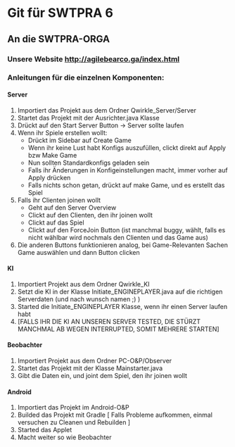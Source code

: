 # Git für SWTPRA 6

## An die SWTPRA-ORGA 

### Unsere Website http://agilebearco.ga/index.html

### Anleitungen für die einzelnen Komponenten:

#### Server
1. Importiert das Projekt aus dem Ordner Qwirkle_Server/Server
2. Startet das Projekt mit der Ausrichter.java Klasse
3. Drückt auf den Start Server Button -> Server sollte laufen
4. Wenn ihr Spiele erstellen wollt:
    - Drückt im Sidebar auf Create Game
    - Wenn ihr keine Lust habt Konfigs auszufüllen, clickt direkt auf Apply bzw Make Game
    - Nun sollten Standardkonfigs geladen sein
    - Falls ihr Änderungen in Konfigeinstellungen macht, immer vorher auf Apply drücken
    - Falls nichts schon getan, drückt auf make Game, und es erstellt das Spiel
5. Falls ihr Clienten joinen wollt
    - Geht auf den Server Overview 
    - Clickt auf den Clienten, den ihr joinen wollt
    - Clickt auf das Spiel
    - Clickt auf den ForceJoin Button (ist manchmal buggy, wählt, falls es nicht wählbar wird nochmals den Clienten und das Game aus)
6. Die anderen Buttons funktionieren analog, bei Game-Relevanten Sachen Game auswählen und dann Button clicken

#### KI
1. Importiert Projekt aus dem Ordner Qwirkle_KI
2. Setzt die KI in der Klasse Initiate_ENGINEPLAYER.java auf die richtigen Serverdaten (und nach wunsch namen ;) )
3. Started die Initiate_ENGINEPLAYER Klasse, wenn ihr einen Server laufen habt
4. [FALLS IHR DIE KI AN UNSEREN SERVER TESTED, DIE STÜRZT MANCHMAL AB WEGEN INTERRUPTED, SOMIT MEHRERE STARTEN]

#### Beobachter
1. Importiert Projekt aus dem Ordner PC-O&P/Observer
2. Startet das Projekt mit der Klasse Mainstarter.java
3. Gibt die Daten ein, und joint dem Spiel, den ihr joinen wollt

#### Android
1. Importiert das Projekt im Android-O&P
2. Builded das Projekt mit Gradle [ Falls Probleme aufkommen, einmal versuchen zu Cleanen und Rebuilden ]
3. Started das Applet
4. Macht weiter so wie Beobachter